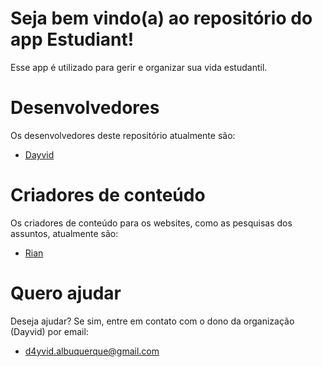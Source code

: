 # Seja bem vindo(a) ao repositório do app Estudiant!

Esse app é utilizado para gerir e organizar sua vida estudantil.

# Desenvolvedores
Os desenvolvedores deste repositório atualmente são:
 - [Dayvid](https://github.com/D4yvid)

# Criadores de conteúdo
Os criadores de conteúdo para os websites, como as pesquisas dos assuntos, atualmente são:
 - [Rian](https://github.com/rianpatricio)

# Quero ajudar
Deseja ajudar? Se sim, entre em contato com o dono da organização (Dayvid) por email:
 - [d4yvid.albuquerque@gmail.com](mailto://d4yvid.albuquerque@gmail.com)

